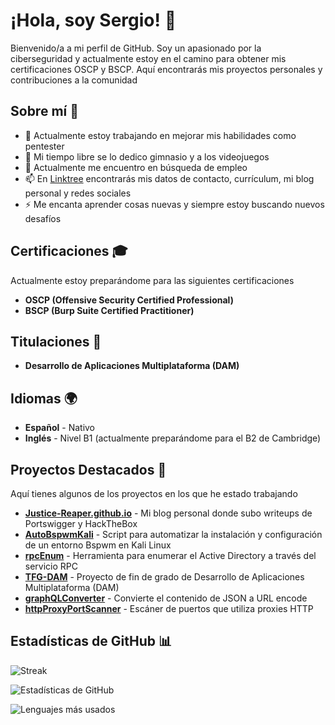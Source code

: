 # ¡Hola, soy Sergio! 👋

Bienvenido/a a mi perfil de GitHub. Soy un apasionado por la ciberseguridad y actualmente estoy en el camino para obtener mis certificaciones OSCP y BSCP. Aquí encontrarás mis proyectos personales y contribuciones a la comunidad

## Sobre mí 🚀

- 🔭 Actualmente estoy trabajando en mejorar mis habilidades como pentester
- 💪 Mi tiempo libre se lo dedico gimnasio y a los videojuegos
- 💼 Actualmente me encuentro en búsqueda de empleo
- 📫 En [Linktree](https://linktr.ee/Justice_Reaper) encontrarás mis datos de contacto, currículum, mi blog personal y redes sociales
- ⚡ Me encanta aprender cosas nuevas y siempre estoy buscando nuevos desafíos

## Certificaciones 🎓

Actualmente estoy preparándome para las siguientes certificaciones

- **OSCP (Offensive Security Certified Professional)**
- **BSCP (Burp Suite Certified Practitioner)**

## Titulaciones 📜

- **Desarrollo de Aplicaciones Multiplataforma (DAM)**

## Idiomas 🌍

- **Español** - Nativo
- **Inglés** - Nivel B1 (actualmente preparándome para el B2 de Cambridge)

## Proyectos Destacados 🌟

Aquí tienes algunos de los proyectos en los que he estado trabajando

- **[Justice-Reaper.github.io](https://github.com/Justice-Reaper/Justice-Reaper.github.io)** -  Mi blog personal donde subo writeups de Portswigger y HackTheBox
- **[AutoBspwmKali](https://github.com/Justice-Reaper/AutoBspwmKali.git)** - Script para automatizar la instalación y configuración de un entorno Bspwm en Kali Linux
- **[rpcEnum](https://github.com/Justice-Reaper/rpcEnum.git)** - Herramienta para enumerar el Active Directory a través del servicio RPC
- **[TFG-DAM](https://github.com/Justice-Reaper/TFG-DAM.git)** - Proyecto de fin de grado de Desarrollo de Aplicaciones Multiplataforma (DAM)  
- **[graphQLConverter](https://github.com/Justice-Reaper/graphQLConverter.git)** - Convierte el contenido de JSON a URL encode
- **[httpProxyPortScanner](https://github.com/Justice-Reaper/httpProxyPortScanner.git)** - Escáner de puertos que utiliza proxies HTTP

## Estadísticas de GitHub 📊

![Streak](https://github-readme-streak-stats.herokuapp.com/?user=Justice-Reaper&theme=radical)

![Estadísticas de GitHub](https://github-readme-stats.vercel.app/api?username=Justice-Reaper&show_icons=true&theme=radical)

![Lenguajes más usados](https://github-readme-stats.vercel.app/api/top-langs/?username=Justice-Reaper&layout=compact&theme=radical)
